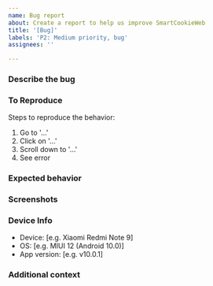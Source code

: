 ```yaml
---
name: Bug report
about: Create a report to help us improve SmartCookieWeb
title: '[Bug]'
labels: 'P2: Medium priority, bug'
assignees: ''

---
```


<!-- Right after [Bug] you should add a simple title describing the bug, e.g. [Bug] The app has crashed. -->

<!-- Please only add more than one topic to the issue if they are directly related. New issues must be created for each different topic. -->

<!-- The comments between these brackets won't show up in the submitted issue (as you can see in the Preview). -->

### Describe the bug
<!-- A clear and concise description of what the bug is. -->

### To Reproduce
Steps to reproduce the behavior:
1. Go to '...'
2. Click on '...'
3. Scroll down to '...'
4. See error

### Expected behavior
<!-- A clear and concise description of what you expected to happen. -->

### Screenshots
<!-- If applicable, add screenshots or a screen recording to help explain your problem. -->

### Device Info
 - Device: [e.g. Xiaomi Redmi Note 9]
 - OS: [e.g. MIUI 12 (Android 10.0)]
 - App version: [e.g. v10.0.1]

### Additional context
<!-- Add any other context about the problem here. -->
